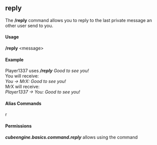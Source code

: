 ## reply ##
The **/reply** command allows you to reply to the last private message an other user send to you. 

#### Usage ####
**/reply** <message\>

#### Example ####
Player1337 uses ***/reply** Good to see you!*  
You will receive:  
*You -> MrX: Good to see you!*  
MrX will receive:  
*Player1337 -> You: Good to see you!*

#### Alias Commands ####
r

#### Permissions ####
***cubeengine.basics.command.reply*** allows using the command